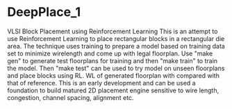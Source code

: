 # DeepPlace_1
VLSI Block Placement using Reinforcement Learning
This is an attempt to use Reinforcement Learning to place rectangular blocks in a rectangular die area. The technique uses training to prepare a model based on training data set to minimize wirelength and come up with legal floorplan. Use "make gen" to generate test floorplans for training and then "make train" to train the model. Then "make test" can be used to try model on unseen floorplans and place blocks using RL. WL of generated floorplan with compared with that of reference.
This is an early development and can be used a foundation to build matured 2D placement engine sensitive to wire length, congestion, channel spacing, alignment etc.

